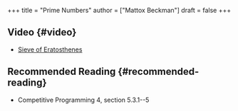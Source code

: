 +++
title = "Prime Numbers"
author = ["Mattox Beckman"]
draft = false
+++

## Video {#video}

-   [Sieve of Eratosthenes](../videos/sieve-of-eratosthenes)


## Recommended Reading {#recommended-reading}

-   Competitive Programming 4, section 5.3.1--5
